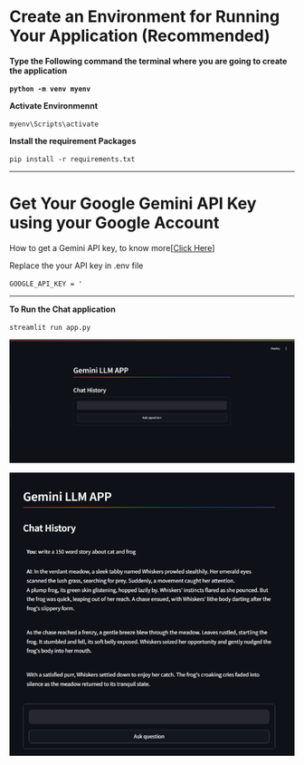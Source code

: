# Create an Environment for Running Your Application (Recommended)

**Type the Following command the terminal where you are going to create the application**

**`python -m venv myenv`**

**Activate Environmennt**

`myenv\Scripts\activate`

**Install the requirement Packages**

`pip install -r requirements.txt`

---

# Get Your Google Gemini API Key using your Google Account

How to get a Gemini API key, to know more[[Click Here](https://ai.google.dev/gemini-api/docs/api-key)]

Replace the your API key in .env file

`GOOGLE_API_KEY = '`


---

**To Run the Chat application**

`streamlit run app.py`

![1718438877740](image/readme/1718438877740.png)

![1718438962499](image/readme/1718438962499.png)
